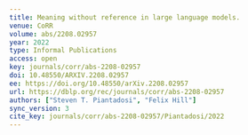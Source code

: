 ```yaml
---
title: Meaning without reference in large language models.
venue: CoRR
volume: abs/2208.02957
year: 2022
type: Informal Publications
access: open
key: journals/corr/abs-2208-02957
doi: 10.48550/ARXIV.2208.02957
ee: https://doi.org/10.48550/arXiv.2208.02957
url: https://dblp.org/rec/journals/corr/abs-2208-02957
authors: ["Steven T. Piantadosi", "Felix Hill"]
sync_version: 3
cite_key: journals/corr/abs-2208-02957/Piantadosi/2022
---
```

